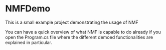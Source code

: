 # NMFDemo
This is a small example project demonstrating the usage of NMF

You can have a quick overview of what NMF is capable to do already if you open the Program.cs file where the different demoed functionalities are explained in particular.
